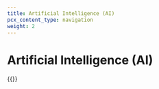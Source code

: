 ```yaml
---
title: Artificial Intelligence (AI)
pcx_content_type: navigation
weight: 2
---
```


# Artificial Intelligence (AI)

{{<directory-listing>}}
